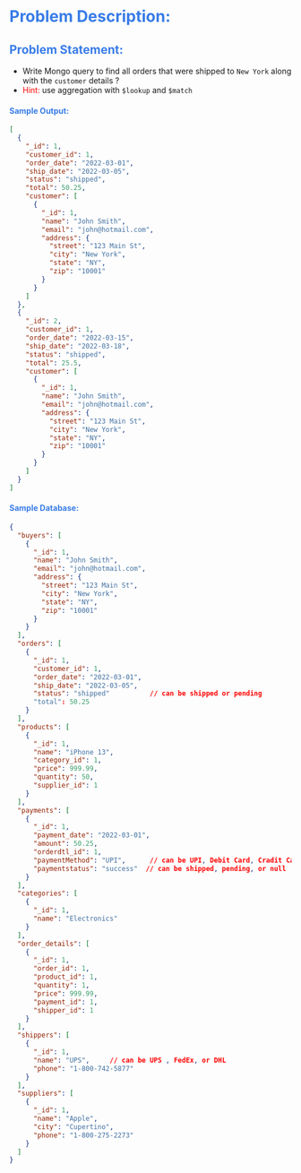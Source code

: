 <h1 style="color:#397ce7">Problem Description:</h1>

<h2 style="color:#397ce7">Problem Statement:</h2>

- Write Mongo query to find all orders that were shipped to `New York` along with the `customer` details ?
- <span style="color:red">Hint:</span> use aggregation with `$lookup` and `$match`

<h4 style="color:#397ce7">Sample Output:</h4>

```json
[
  {
    "_id": 1,
    "customer_id": 1,
    "order_date": "2022-03-01",
    "ship_date": "2022-03-05",
    "status": "shipped",
    "total": 50.25,
    "customer": [
      {
        "_id": 1,
        "name": "John Smith",
        "email": "john@hotmail.com",
        "address": {
          "street": "123 Main St",
          "city": "New York",
          "state": "NY",
          "zip": "10001"
        }
      }
    ]
  },
  {
    "_id": 2,
    "customer_id": 1,
    "order_date": "2022-03-15",
    "ship_date": "2022-03-18",
    "status": "shipped",
    "total": 25.5,
    "customer": [
      {
        "_id": 1,
        "name": "John Smith",
        "email": "john@hotmail.com",
        "address": {
          "street": "123 Main St",
          "city": "New York",
          "state": "NY",
          "zip": "10001"
        }
      }
    ]
  }
]
```

<h4 style="color:#397ce7">Sample Database:</h4>

```json
{
  "buyers": [
    {
      "_id": 1,
      "name": "John Smith",
      "email": "john@hotmail.com",
      "address": {
        "street": "123 Main St",
        "city": "New York",
        "state": "NY",
        "zip": "10001"
      }
    }
  ],
  "orders": [
    {
      "_id": 1,
      "customer_id": 1,
      "order_date": "2022-03-01",
      "ship_date": "2022-03-05",
      "status": "shipped"          // can be shipped or pending
      "total": 50.25
    }
  ],
  "products": [
    {
      "_id": 1,
      "name": "iPhone 13",
      "category_id": 1,
      "price": 999.99,
      "quantity": 50,
      "supplier_id": 1
    }
  ],
  "payments": [
    {
      "_id": 1,
      "payment_date": "2022-03-01",
      "amount": 50.25,
      "orderdtl_id": 1,
      "paymentMethod": "UPI",      // can be UPI, Debit Card, Cradit Card, COD or net banking
      "paymentstatus": "success"  // can be shipped, pending, or null
    }
  ],
  "categories": [
    {
      "_id": 1,
      "name": "Electronics"
    }
  ],
  "order_details": [
    {
      "_id": 1,
      "order_id": 1,
      "product_id": 1,
      "quantity": 1,
      "price": 999.99,
      "payment_id": 1,
      "shipper_id": 1
    }
  ],
  "shippers": [
    {
      "_id": 1,
      "name": "UPS",     // can be UPS , FedEx, or DHL
      "phone": "1-800-742-5877"
    }
  ],
  "suppliers": [
    {
      "_id": 1,
      "name": "Apple",
      "city": "Cupertino",
      "phone": "1-800-275-2273"
    }
  ]
}
```

